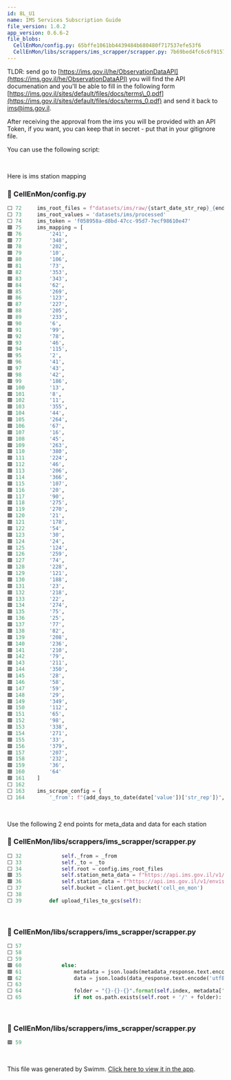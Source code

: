 ```yaml
---
id: 8L_U1
name: IMS Services Subscription Guide
file_version: 1.0.2
app_version: 0.6.6-2
file_blobs:
  CellEnMon/config.py: 65bffe1061bb4439484b680480f717537efe53f6
  CellEnMon/libs/scrappers/ims_scrapper/scrapper.py: 7b69bed4fc6c6f9157d22d8d34f56634c1ec18c2
---
```


TLDR: send go to [https://ims.gov.il/he/ObservationDataAPI](https://ims.gov.il/he/ObservationDataAPI) you will find the API documenation and you'll be able to fill in the following form [https://ims.gov.il/sites/default/files/docs/terms\_0.pdf](https://ims.gov.il/sites/default/files/docs/terms_0.pdf) and send it back to ims@ims.gov.il.

After receiving the approval from the ims you will be provided with an API Token, if you want, you can keep that in secret - put that in your gitignore file.

You can use the following script:

<br/>

Here is ims station mapping
<!-- NOTE-swimm-snippet: the lines below link your snippet to Swimm -->
### 📄 CellEnMon/config.py
```python
⬜ 72     ims_root_files = f"datasets/ims/raw/{start_date_str_rep}_{end_date_str_rep}"  # DD/MM/YYYY
⬜ 73     ims_root_values = 'datasets/ims/processed'
⬜ 74     ims_token = 'f058958a-d8bd-47cc-95d7-7ecf98610e47'
🟩 75     ims_mapping = [
🟩 76         '241',
🟩 77         '348',
🟩 78         '202',
🟩 79         '10',
🟩 80         '106',
🟩 81         '73',
🟩 82         '353',
🟩 83         '343',
🟩 84         '62',
🟩 85         '269',
🟩 86         '123',
🟩 87         '227',
🟩 88         '205',
🟩 89         '233',
🟩 90         '6',
🟩 91         '99',
🟩 92         '78',
🟩 93         '46',
🟩 94         '115',
🟩 95         '2',
🟩 96         '41',
🟩 97         '43',
🟩 98         '42',
🟩 99         '186',
🟩 100        '13',
🟩 101        '8',
🟩 102        '11',
🟩 103        '355',
🟩 104        '44',
🟩 105        '264',
🟩 106        '67',
🟩 107        '16',
🟩 108        '45',
🟩 109        '263',
🟩 110        '380',
🟩 111        '224',
🟩 112        '46',
🟩 113        '206',
🟩 114        '366',
🟩 115        '107',
🟩 116        '20',
🟩 117        '90',
🟩 118        '275',
🟩 119        '270',
🟩 120        '21',
🟩 121        '178',
🟩 122        '54',
🟩 123        '30',
🟩 124        '24',
🟩 125        '124',
🟩 126        '259',
🟩 127        '74',
🟩 128        '228',
🟩 129        '121',
🟩 130        '188',
🟩 131        '23',
🟩 132        '218',
🟩 133        '22',
🟩 134        '274',
🟩 135        '75',
🟩 136        '25',
🟩 137        '77',
🟩 138        '82',
🟩 139        '208',
🟩 140        '236',
🟩 141        '210',
🟩 142        '79',
🟩 143        '211',
🟩 144        '350',
🟩 145        '28',
🟩 146        '58',
🟩 147        '59',
🟩 148        '29',
🟩 149        '349',
🟩 150        '112',
🟩 151        '65',
🟩 152        '98',
🟩 153        '338',
🟩 154        '271',
🟩 155        '33',
🟩 156        '379',
🟩 157        '207',
🟩 158        '232',
🟩 159        '36',
🟩 160        '64'
🟩 161    ]
⬜ 162    
⬜ 163    ims_scrape_config = {
⬜ 164        '_from': f"{add_days_to_date(date['value'])['str_rep']}",  # MM/DD/YYYY
```

<br/>

Use the following 2 end points for meta\_data and data for each station
<!-- NOTE-swimm-snippet: the lines below link your snippet to Swimm -->
### 📄 CellEnMon/libs/scrappers/ims_scrapper/scrapper.py
```python
⬜ 32             self._from = _from
⬜ 33             self._to = _to
⬜ 34             self.root = config.ims_root_files
🟩 35             self.station_meta_data = f"https://api.ims.gov.il/v1/envista/stations/{station_id}"
🟩 36             self.station_data = f"https://api.ims.gov.il/v1/envista/stations/{station_id}/data/?from={_from}&to={_to}"
⬜ 37             self.bucket = client.get_bucket('cell_en_mon')
⬜ 38     
⬜ 39         def upload_files_to_gcs(self):
```

<br/>

<!-- NOTE-swimm-snippet: the lines below link your snippet to Swimm -->
### 📄 CellEnMon/libs/scrappers/ims_scrapper/scrapper.py
```python
⬜ 57                                                                                          metadata_response.status_code,
⬜ 58                                                                                          data_response.status_code))
⬜ 59     
🟩 60             else:
🟩 61                 metadata = json.loads(metadata_response.text.encode('utf8'))
🟩 62                 data = json.loads(data_response.text.encode('utf8'))
⬜ 63     
⬜ 64                 folder = "{}-{}-{}".format(self.index, metadata['stationId'], metadata['name'])
⬜ 65                 if not os.path.exists(self.root + '/' + folder):
```

<br/>


<!-- NOTE-swimm-snippet: the lines below link your snippet to Swimm -->
### 📄 CellEnMon/libs/scrappers/ims_scrapper/scrapper.py
```python
🟩 59     
```

<br/>

This file was generated by Swimm. [Click here to view it in the app](https://app.swimm.io/repos/Z2l0aHViJTNBJTNBQ2VsbEVuTW9uLVJlc2VhcmNoJTNBJTNBc2FnaXRpbWluc2t5/docs/8L_U1).